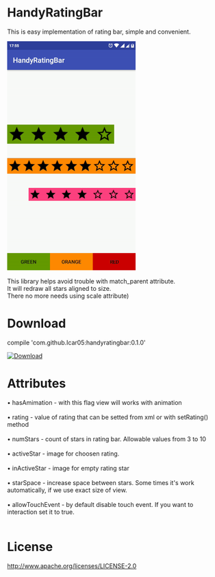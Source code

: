 # HandyRatingBar
This is easy implementation of rating bar, simple and convenient.

![alt text](https://github.com/Icar05/HandyRatingBar/blob/master/handyratingbar.gif)

This library helps avoid trouble with match_parent attribute. <br>
It will redraw all stars aligned to size. <br>
There no more needs using scale attribute) <br>

# Download
compile 'com.github.Icar05:handyratingbar:0.1.0' <br>

 [ ![Download](https://api.bintray.com/packages/icar05/handyratingbar/HandyRatingBar/images/download.svg) ](https://bintray.com/icar05/handyratingbar/HandyRatingBar/_latestVersion)

# Attributes


  • hasAmimation - with this flag view will works with animation <br><br>
  • rating - value of rating that can be setted from xml or with setRating() method <br><br>
  • numStars - count of stars in rating bar. Allowable values from 3 to 10 <br><br>
  • activeStar - image for choosen rating. <br><br>
  • inActiveStar - image for empty rating star <br><br>
  • starSpace - increase space between stars. Some times it's work automatically, if we use exact size of view. <br><br>
  • allowTouchEvent - by default disable touch event. If you want to interaction set it to true. <br><br>
  
# License
  
http://www.apache.org/licenses/LICENSE-2.0
     
     
       
       
